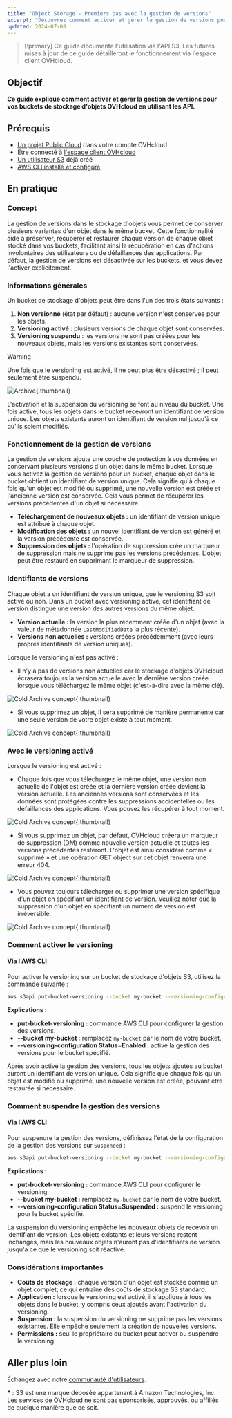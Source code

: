 ```yaml
---
title: "Object Storage - Premiers pas avec la gestion de versions"
excerpt: "Découvrez comment activer et gérer la gestion de versions pour vos buckets de stockage d'objets OVHcloud en utilisant les API"
updated: 2024-07-08
---
```


> [!primary]
> Ce guide documente l'utilisation via l'API S3. Les futures mises à jour de ce guide détailleront le fonctionnement via l'espace client OVHcloud.

## Objectif

**Ce guide explique comment activer et gérer la gestion de versions pour vos buckets de stockage d'objets OVHcloud en utilisant les API.**

## Prérequis

- [Un projet Public Cloud](/pages/public_cloud/compute/create_a_public_cloud_project) dans votre compte OVHcloud
- Etre connecté à [l'espace client OVHcloud](/links/manager)
- [Un utilisateur S3](/pages/storage_and_backup/object_storage/s3_identity_and_access_management) déjà créé
- [AWS CLI installé et configuré](/pages/storage_and_backup/object_storage/s3_getting_started_with_object_storage)

## En pratique

### Concept

La gestion de versions dans le stockage d'objets vous permet de conserver plusieurs variantes d'un objet dans le même bucket. Cette fonctionnalité aide à préserver, récupérer et restaurer chaque version de chaque objet stocké dans vos buckets, facilitant ainsi la récupération en cas d'actions involontaires des utilisateurs ou de défaillances des applications. Par défaut, la gestion de versions est désactivée sur les buckets, et vous devez l'activer explicitement.

### Informations générales

Un bucket de stockage d'objets peut être dans l'un des trois états suivants :

1. **Non versionné** (état par défaut) : aucune version n'est conservée pour les objets.
2. **Versioning activé** : plusieurs versions de chaque objet sont conservées.
3. **Versioning suspendu** : les versions ne sont pas créées pour les nouveaux objets, mais les versions existantes sont conservées.

> [!warning]
> Une fois que le versioning est activé, il ne peut plus être désactivé ; il peut seulement être suspendu.

![Archive](images/versionning.png){.thumbnail}

L'activation et la suspension du versioning se font au niveau du bucket. Une fois activé, tous les objets dans le bucket recevront un identifiant de version unique. Les objets existants auront un identifiant de version nul jusqu'à ce qu'ils soient modifiés.

### Fonctionnement de la gestion de versions

La gestion de versions ajoute une couche de protection à vos données en conservant plusieurs versions d'un objet dans le même bucket. Lorsque vous activez la gestion de versions pour un bucket, chaque objet dans le bucket obtient un identifiant de version unique. Cela signifie qu'à chaque fois qu'un objet est modifié ou supprimé, une nouvelle version est créée et l'ancienne version est conservée. Cela vous permet de récupérer les versions précédentes d'un objet si nécessaire.

- **Téléchargement de nouveaux objets :** un identifiant de version unique est attribué à chaque objet.
- **Modification des objets :** un nouvel identifiant de version est généré et la version précédente est conservée.
- **Suppression des objets :** l'opération de suppression crée un marqueur de suppression mais ne supprime pas les versions précédentes. L'objet peut être restauré en supprimant le marqueur de suppression.

### Identifiants de versions

Chaque objet a un identifiant de version unique, que le versioning S3 soit activé ou non. Dans un bucket avec versioning activé, cet identifiant de version distingue une version des autres versions du même objet.

- **Version actuelle :** la version la plus récemment créée d'un objet (avec la valeur de métadonnée `LastModifiedDate` la plus récente).
- **Versions non actuelles :** versions créées précédemment (avec leurs propres identifiants de version uniques).

Lorsque le versioning n'est pas activé :

- Il n'y a pas de versions non actuelles car le stockage d'objets OVHcloud écrasera toujours la version actuelle avec la dernière version créée lorsque vous téléchargez le même objet (c'est-à-dire avec la même clé).

![Cold Archive concept](images/Withversioningdisabled.png){.thumbnail}

- Si vous supprimez un objet, il sera supprimé de manière permanente car une seule version de votre objet existe à tout moment.

![Cold Archive concept](images/Withversioningdisabled2.png){.thumbnail}

### Avec le versioning activé

Lorsque le versioning est activé :

- Chaque fois que vous téléchargez le même objet, une version non actuelle de l'objet est créée et la dernière version créée devient la version actuelle. Les anciennes versions sont conservées et les données sont protégées contre les suppressions accidentelles ou les défaillances des applications. Vous pouvez les récupérer à tout moment.

![Cold Archive concept](images/Withversioningenabled.png){.thumbnail}

- Si vous supprimez un objet, par défaut, OVHcloud créera un marqueur de suppression (DM) comme nouvelle version actuelle et toutes les versions précédentes resteront. L'objet est ainsi considéré comme « supprimé » et une opération GET object sur cet objet renverra une erreur 404.

![Cold Archive concept](images/Withversioningenabled2.png){.thumbnail}

- Vous pouvez toujours télécharger ou supprimer une version spécifique d'un objet en spécifiant un identifiant de version. Veuillez noter que la suppression d'un objet en spécifiant un numéro de version est irréversible.

![Cold Archive concept](images/Withversioningenabled3.png){.thumbnail}

### Comment activer le versioning

#### Via l'AWS CLI

Pour activer le versioning sur un bucket de stockage d'objets S3, utilisez la commande suivante :

```sh
aws s3api put-bucket-versioning --bucket my-bucket --versioning-configuration Status=Enabled
```

**Explications :**

- **put-bucket-versioning :** commande AWS CLI pour configurer la gestion des versions.
- **--bucket my-bucket :** remplacez `my-bucket` par le nom de votre bucket.
- **--versioning-configuration Status=Enabled :** active la gestion des versions pour le bucket spécifié.

Après avoir activé la gestion des versions, tous les objets ajoutés au bucket auront un identifiant de version unique. Cela signifie que chaque fois qu'un objet est modifié ou supprimé, une nouvelle version est créée, pouvant être restaurée si nécessaire.

### Comment suspendre la gestion des versions

#### Via l'AWS CLI

Pour suspendre la gestion des versions, définissez l'état de la configuration de la gestion des versions sur `Suspended` :

```sh
aws s3api put-bucket-versioning --bucket my-bucket --versioning-configuration Status=Suspended
```

**Explications :**

- **put-bucket-versioning :** commande AWS CLI pour configurer le versioning.
- **--bucket my-bucket :** remplacez `my-bucket` par le nom de votre bucket.
- **--versioning-configuration Status=Suspended :**  suspend le versioning pour le bucket spécifié.

La suspension du versioning empêche les nouveaux objets de recevoir un identifiant de version. Les objets existants et leurs versions restent inchangés, mais les nouveaux objets n'auront pas d'identifiants de version jusqu'à ce que le versioning soit réactivé.

### Considérations importantes

- **Coûts de stockage :** chaque version d'un objet est stockée comme un objet complet, ce qui entraîne des coûts de stockage S3 standard.
- **Application :** lorsque le versioning est activé, il s'applique à tous les objets dans le bucket, y compris ceux ajoutés avant l'activation du versioning.
- **Suspension :** la suspension du versioning ne supprime pas les versions existantes. Elle empêche seulement la création de nouvelles versions.
- **Permissions :** seul le propriétaire du bucket peut activer ou suspendre le versioning.

## Aller plus loin

Échangez avec notre [communauté d'utilisateurs](/links/community).

**\*** : S3 est une marque déposée appartenant à Amazon Technologies, Inc. Les services de OVHcloud ne sont pas sponsorisés, approuvés, ou affiliés de quelque manière que ce soit.
